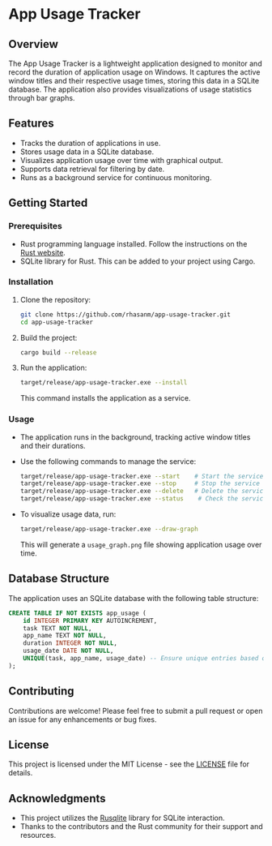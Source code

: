 # App Usage Tracker

## Overview

The App Usage Tracker is a lightweight application designed to monitor and record the duration of application usage on Windows. It captures the active window titles and their respective usage times, storing this data in a SQLite database. The application also provides visualizations of usage statistics through bar graphs.

## Features

- Tracks the duration of applications in use.
- Stores usage data in a SQLite database.
- Visualizes application usage over time with graphical output.
- Supports data retrieval for filtering by date.
- Runs as a background service for continuous monitoring.

## Getting Started

### Prerequisites

- Rust programming language installed. Follow the instructions on the [Rust website](https://www.rust-lang.org/tools/install).
- SQLite library for Rust. This can be added to your project using Cargo.

### Installation

1. Clone the repository:

   ```bash
   git clone https://github.com/rhasanm/app-usage-tracker.git
   cd app-usage-tracker
   ```

2. Build the project:

   ```bash
   cargo build --release
   ```

3. Run the application:

   ```bash
   target/release/app-usage-tracker.exe --install
   ```

   This command installs the application as a service.

### Usage

- The application runs in the background, tracking active window titles and their durations.
- Use the following commands to manage the service:

  ```bash
  target/release/app-usage-tracker.exe --start    # Start the service
  target/release/app-usage-tracker.exe --stop     # Stop the service
  target/release/app-usage-tracker.exe --delete   # Delete the service
  target/release/app-usage-tracker.exe --status    # Check the service status
  ```

- To visualize usage data, run:

  ```bash
  target/release/app-usage-tracker.exe --draw-graph
  ```

  This will generate a `usage_graph.png` file showing application usage over time.

## Database Structure

The application uses an SQLite database with the following table structure:

```sql
CREATE TABLE IF NOT EXISTS app_usage (
    id INTEGER PRIMARY KEY AUTOINCREMENT,
    task TEXT NOT NULL,
    app_name TEXT NOT NULL,
    duration INTEGER NOT NULL,
    usage_date DATE NOT NULL,
    UNIQUE(task, app_name, usage_date) -- Ensure unique entries based on task, app_name, and date
);
```

## Contributing

Contributions are welcome! Please feel free to submit a pull request or open an issue for any enhancements or bug fixes.

## License

This project is licensed under the MIT License - see the [LICENSE](LICENSE) file for details.

## Acknowledgments

- This project utilizes the [Rusqlite](https://github.com/rusqlite/rusqlite) library for SQLite interaction.
- Thanks to the contributors and the Rust community for their support and resources.
